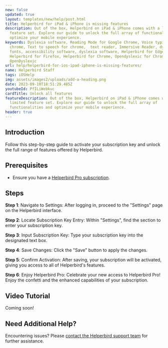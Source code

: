 ```yaml
---
new: false
updated: true
layout: templates/new/help/post.html
title: Helperbird for iPad & iPhone is missing features
description: Out of the box, Helperbird on iPad & iPhone comes with a limited
  feature set. Explore our guide to unlock the full array of functionalities and
  optimize your mobile experience.
keywords: Dyslexia software, Reading Mode for Google Chrome, Voice typing for
  chrome, Text to speech for chrome,  text reader, Immersive Reader, dyslexia
  fonts, accessibility software, dyslexia software, Helperbird for Edge,
  Helperbird for Firefox, Helperbird for Chrome, Opendyslexic for Chrome,
  OpenDyslexic
url: help/helperbird-for-ios-ipad-iphone-is-missing-features/
name: Helperbird Staff
tags: iOSHelp
img: assets/images2/uploads/add-a-heading.png
date: 2023-09-10T18:51:29.485Z
youtubeId: PfILiWebkuc
cardTitle: Unlock all features
featureDescription: Out of the box, Helperbird on iPad & iPhone comes with a
  limited feature set. Explore our guide to unlock the full array of
  functionalities and optimize your mobile experience.
header: true
---
```


## Introduction

Follow this step-by-step guide to activate your subscription key and unlock the full range of features offered by Helperbird.

## Prerequisites

- Ensure you have a [Helperbird Pro subscription](/help/how-to-login-to-helperbird// 'Helperbird login link').

## Steps

**Step 1**: Navigate to Settings: After logging in, proceed to the "Settings" page on the Helperbird interface.

**Step 2**: Locate Subscription Key Entry: Within "Settings", find the section to enter your subscription key.

**Step 3**: Input Subscription Key: Type your subscription key into the designated text box.

**Step 4**: Save Changes: Click the "Save" button to apply the changes.

**Step 5**: Confirm Activation: After saving, your subscription will be activated, giving you access to all of Helperbird's features.

**Step 6**: Enjoy Helperbird Pro: Celebrate your new access to Helperbird Pro! Enjoy the confetti and the enhanced capabilities of your subscription.

## Video Tutorial
Coming soon!

## Need Additional Help?
Encountering issues? Please [contact the Helperbird support team](/support) for further assistance.